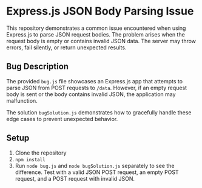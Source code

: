 # Express.js JSON Body Parsing Issue

This repository demonstrates a common issue encountered when using Express.js to parse JSON request bodies. The problem arises when the request body is empty or contains invalid JSON data.  The server may throw errors, fail silently, or return unexpected results.

## Bug Description

The provided `bug.js` file showcases an Express.js app that attempts to parse JSON from POST requests to `/data`.  However, if an empty request body is sent or the body contains invalid JSON, the application may malfunction. 

The solution `bugSolution.js` demonstrates how to gracefully handle these edge cases to prevent unexpected behavior. 

## Setup

1. Clone the repository
2. `npm install`
3. Run `node bug.js` and `node bugSolution.js` separately to see the difference. Test with a valid JSON POST request, an empty POST request, and a POST request with invalid JSON.
